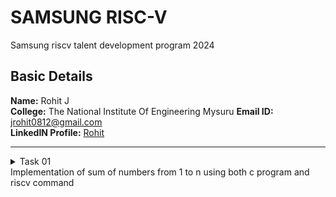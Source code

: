 # SAMSUNG RISC-V

Samsung riscv talent development program 2024

## Basic Details
**Name:** Rohit J  
**College:** The National Institute Of Engineering Mysuru 
**Email ID:** jrohit0812@gmail.com  
**LinkedIN Profile:** [Rohit](https://www.linkedin.com/in/rohitj264/)

----------------------------------------------------------------------------------------------------------------

<details>
           <summary>Task 01 <br> Implementation of sum of numbers from 1 to n using both c program and riscv command </summary>
</details>
